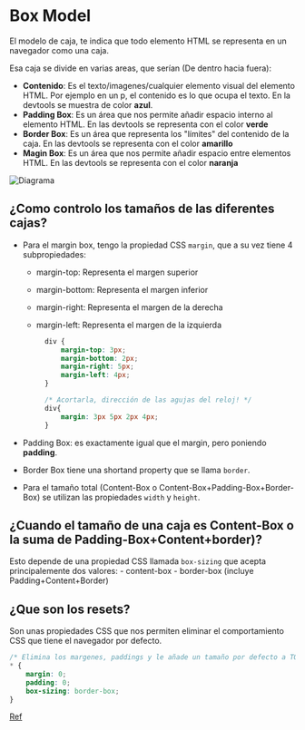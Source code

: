 # Box Model

El modelo de caja, te indica que todo elemento HTML se representa en un navegador como
una caja.

Esa caja se divide en varias areas, que serían (De dentro hacia fuera):

- **Contenido**: Es el texto/imagenes/cualquier elemento visual del elemento HTML. Por ejemplo en un p, el contenido es lo que ocupa el texto. En la devtools se muestra de color **azul**.
- **Padding Box**: Es un área que nos permite añadir espacio interno al elemento HTML. En las devtools se representa con el color **verde**
- **Border Box**: Es un área que representa los "límites" del contenido de la caja. En las devtools se representa con el color **amarillo**
- **Magin Box**: Es un área que nos permite añadir espacio entre elementos HTML. En las devtools se representa con el color **naranja**

![Diagrama](https://web-dev.imgix.net/image/VbAJIREinuYvovrBzzvEyZOpw5w1/ECuEOJEGnudhXW5JEFih.svg)

## ¿Como controlo los tamaños de las diferentes cajas?

- Para el margin box, tengo la propiedad CSS `margin`, que a su vez tiene 4 subpropiedades:
  - margin-top: Representa el margen superior
  - margin-bottom: Representa el margen inferior
  - margin-right: Representa el margen de la derecha
  - margin-left: Representa el margen de la izquierda

    ```css
      div {
          margin-top: 3px;
          margin-bottom: 2px;
          margin-right: 5px;
          margin-left: 4px;
      }

      /* Acortarla, dirección de las agujas del reloj! */
      div{
          margin: 3px 5px 2px 4px;
      }

    ```

- Padding Box: es exactamente igual que el margin, pero poniendo **padding**.
- Border Box tiene una shortand property que se llama `border`.
- Para el tamaño total (Content-Box o Content-Box+Padding-Box+Border-Box) se utilizan las propiedades `width` y `height`.

## ¿Cuando el tamaño de una caja es Content-Box o la suma de Padding-Box+Content+border)?

Esto depende de una propiedad CSS llamada `box-sizing` que acepta principalemente dos valores:
    - content-box
    - border-box (incluye Padding+Content+Border)

## ¿Que son los resets?

Son unas propiedades CSS que nos permiten eliminar el comportamiento CSS que tiene el navegador por defecto.

```css
/* Elimina los margenes, paddings y le añade un tamaño por defecto a TODOS los elementos HTML dentro de su BOX MODEL */
* {
    margin: 0;
    padding: 0;
    box-sizing: border-box;
}
```

[Ref](https://web.dev/learn/css/box-model/)

